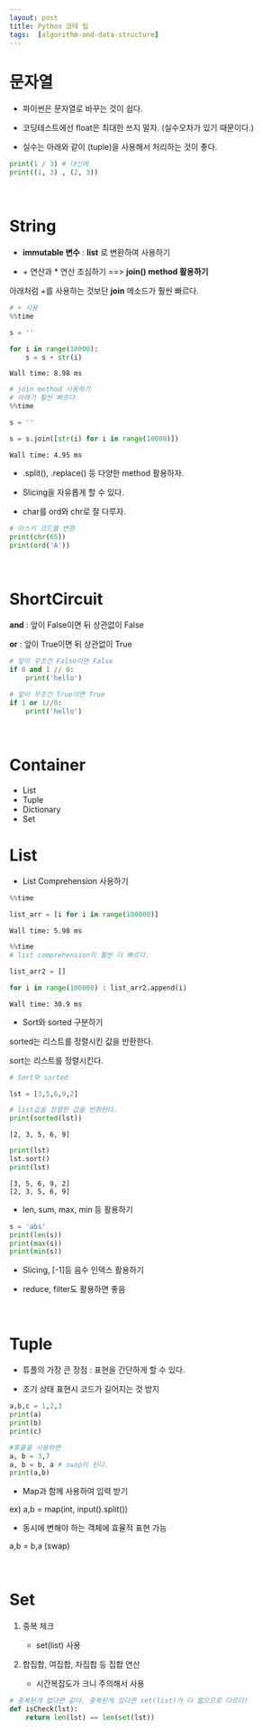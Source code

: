 ```yaml
---
layout: post
title: Python 코테 팁
tags:  [algorithm-and-data-structure]
---
```


# 문자열
- 파이썬은 문자열로 바꾸는 것이 쉽다.

- 코딩테스트에선 float은 최대한 쓰지 말자. (실수오차가 있기 때문이다.)

- 실수는 아래와 같이 (tuple)을 사용해서 처리하는 것이 좋다.

~~~python
print(1 / 3) # 대신에
print((1, 3) , (2, 3))
~~~

&nbsp;
&nbsp;
&nbsp;
&nbsp;

# String

*  __immutable 변수__ : __list__ 로 변환하여 사용하기

* \+ 연산과 * 연산 조심하기 ==> __join() method 활용하기__

아래처럼 \+를 사용하는 것보단 __join__ 메소드가 훨씬 빠르다.

~~~python
# + 사용
%%time

s = ''

for i in range(10000):
    s = s + str(i)
~~~
~~~
Wall time: 8.98 ms
~~~

~~~python
# join method 사용하기
# 아래가 훨씬 빠르다.
%%time

s = ''

s = s.join([str(i) for i in range(10000)])
~~~

~~~
Wall time: 4.95 ms
~~~

* .split(), .replace() 등 다양한 method 활용하자.

* Slicing을 자유롭게 할 수 있다.

* char를 ord와 chr로 잘 다루자.

~~~python
# 아스키 코드를 변환
print(chr(65))
print(ord('A'))
~~~

&nbsp;
&nbsp;
&nbsp;
&nbsp;

# ShortCircuit

__and__ : 앞이 False이면 뒤 상관없이 False

__or__ : 앞이 True이면 뒤 상관없이 True

~~~python
# 앞이 무조건 False이면 False
if 0 and 1 // 0:
    print('hello')

# 앞이 무조건 True이면 True
if 1 or 1//0:
    print('hello')
~~~


&nbsp;
&nbsp;
&nbsp;
&nbsp;

# Container

- List
- Tuple
- Dictionary
- Set

# List

- List Comprehension 사용하기
~~~python
%%time

list_arr = [i for i in range(100000)]
~~~

~~~
Wall time: 5.98 ms
~~~

~~~python
%%time
# list comprehension이 훨씬 더 빠르다.

list_arr2 = []

for i in range(100000) : list_arr2.append(i)
~~~

~~~
Wall time: 30.9 ms
~~~

- Sort와 sorted 구분하기

sorted는 리스트를 정렬시킨 값을 반환한다.

sort는 리스트를 정렬시킨다.

~~~python
# Sort와 sorted

lst = [3,5,6,9,2]

# list값을 정렬한 값을 반환한다.
print(sorted(lst))
~~~

~~~
[2, 3, 5, 6, 9]
~~~

~~~python
print(lst)
lst.sort()
print(lst)
~~~

~~~
[3, 5, 6, 9, 2]
[2, 3, 5, 6, 9]
~~~

- len, sum, max, min 등 활용하기

~~~python
s = 'abs'
print(len(s))
print(max(s))
print(min(s))
~~~

- Slicing, [-1]등 음수 인덱스 활용하기


- reduce, filter도 활용하면 좋음

&nbsp;
&nbsp;
&nbsp;
&nbsp;


# Tuple

- 튜플의 가장 큰 장점 : 표현을 간단하게 할 수 있다.


- 초기 상태 표현시 코드가 길어지는 것 방지

~~~python
a,b,c = 1,2,3
print(a)
print(b)
print(c)
~~~

~~~python
#튜플을 사용하면
a, b = 3,7
a, b = b, a # swap이 된다.
print(a,b)
~~~

- Map과 함께 사용하여 입력 받기

ex) a,b = map(int, input().split())


- 동시에 변해야 하는 객체에 효율적 표현 가능

a,b = b,a (swap)

&nbsp;
&nbsp;
&nbsp;
&nbsp;


# Set

1. 중복 체크
    - set(list) 사용


2. 합집합, 여집합, 차집합 등 집합 연산
    - 시간복잡도가 크니 주의해서 사용

~~~python
# 중복된게 없다면 같다. 중복된게 있다면 set(list)가 더 짧으므로 다르다!
def isCheck(lst):
    return len(lst) == len(set(lst))
~~~
